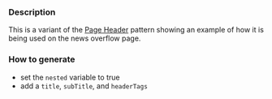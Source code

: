 ### Description
This is a variant of the [Page Header](./?p=organisms-page-header) pattern showing an example of how it is being used on the news overflow page.

### How to generate
* set the `nested` variable to true
* add a `title`, `subTitle`, and `headerTags`
